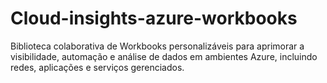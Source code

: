 # Cloud-insights-azure-workbooks
Biblioteca colaborativa de Workbooks personalizáveis para aprimorar a visibilidade, automação e análise de dados em ambientes Azure, incluindo redes, aplicações e serviços gerenciados.
